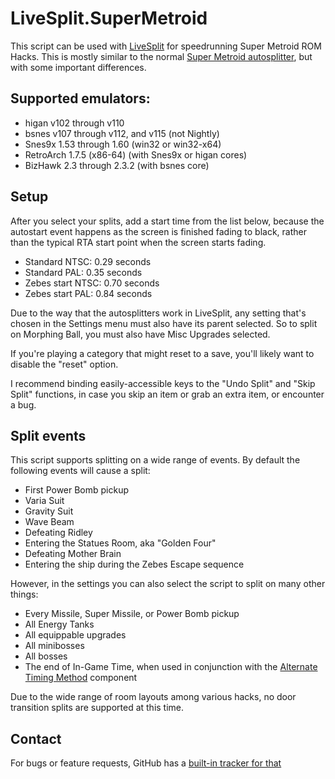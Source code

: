 # LiveSplit.SuperMetroid

This script can be used with [LiveSplit](http://livesplit.github.io) for speedrunning Super Metroid ROM Hacks. This is mostly similar to the normal [Super Metroid autosplitter](https://github.com/UNHchabo/AutoSplitters/tree/master/SuperMetroid), but with some important differences.

## Supported emulators:
- higan v102 through v110
- bsnes v107 through v112, and v115 (not Nightly)
- Snes9x 1.53 through 1.60 (win32 or win32-x64)
- RetroArch 1.7.5 (x86-64) (with Snes9x or higan cores)
- BizHawk 2.3 through 2.3.2 (with bsnes core)

## Setup
After you select your splits, add a start time from the list below, because the autostart event happens as the screen is finished fading to black, rather than the typical RTA start point when the screen starts fading.

- Standard NTSC: 0.29 seconds
- Standard PAL: 0.35 seconds
- Zebes start NTSC: 0.70 seconds
- Zebes start PAL: 0.84 seconds

Due to the way that the autosplitters work in LiveSplit, any setting that's chosen in the Settings menu must also have its parent selected. So to split on Morphing Ball, you must also have Misc Upgrades selected.

If you're playing a category that might reset to a save, you'll likely want to disable the "reset" option.

I recommend binding easily-accessible keys to the "Undo Split" and "Skip Split" functions, in case you skip an item or grab an extra item, or encounter a bug.

## Split events
This script supports splitting on a wide range of events. By default the following events will cause a split:
- First Power Bomb pickup
- Varia Suit
- Gravity Suit
- Wave Beam
- Defeating Ridley
- Entering the Statues Room, aka "Golden Four"
- Defeating Mother Brain
- Entering the ship during the Zebes Escape sequence

However, in the settings you can also select the script to split on many other things:
- Every Missile, Super Missile, or Power Bomb pickup
- All Energy Tanks
- All equippable upgrades
- All minibosses
- All bosses
- The end of In-Game Time, when used in conjunction with the [Alternate Timing Method](https://github.com/Dalet/LiveSplit.AlternateTimingMethod/releases) component

Due to the wide range of room layouts among various hacks, no door transition splits are supported at this time.

## Contact
For bugs or feature requests, GitHub has a [built-in tracker for that](https://github.com/Vintaq/Donkey-Kong-Country-2-autosplitter/Issues)
